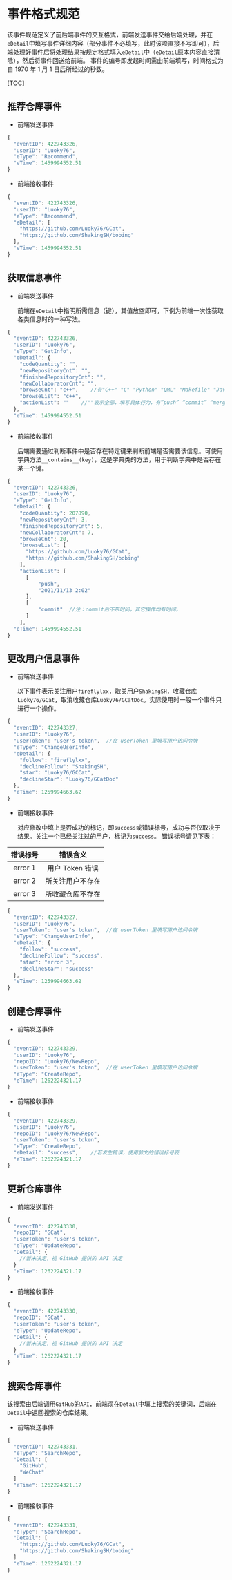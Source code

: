 # 事件格式规范
  该事件规范定义了前后端事件的交互格式，前端发送事件交给后端处理，并在`eDetail`中填写事件详细内容（部分事件不必填写，此时该项直接不写即可），后端处理好事件后将处理结果按规定格式填入`eDetail`中（`eDetail`原本内容直接清除），然后将事件回送给前端。
  事件的编号即发起时间需由前端填写，时间格式为自 1970 年 1 月 1 日后所经过的秒数。

[TOC]

## 推荐仓库事件
+ 前端发送事件
```js
{
  "eventID": 422743326,
  "userID": "Luoky76",
  "eType": "Recommend",
  "eTime": 1459994552.51
}
```
+ 前端接收事件
```js
{
  "eventID": 422743326,
  "userID": "Luoky76",
  "eType": "Recommend",
  "eDetail": [
    "https://github.com/Luoky76/GCat",
    "https://github.com/ShakingSH/bobing"
  ],
  "eTime": 1459994552.51
}
```
## 获取信息事件
+ 前端发送事件

  前端在`eDetail`中指明所需信息（键），其值放空即可，下例为前端一次性获取各类信息时的一种写法。
```js
{
  "eventID": 422743326,
  "userID": "Luoky76",
  "eType": "GetInfo",
  "eDetail": {
    "codeQuantity": "",
    "newRepositoryCnt": "",
    "finishedRepositoryCnt": "",
    "newCollaboratorCnt": "",
    "browseCnt": "c++",    //有"C++" "C" "Python" "QML" "Makefile" "JavaScript" "Shell" "HTML" "QMake" "Java" "" 这11种取值，"" 表示全部
    "browseList": "c++",
    "actionList": ""    //""表示全部，填写具体行为，有”push” “commit” “merge” ""4种取值
  },
  "eTime": 1459994552.51
}
```
+ 前端接收事件

  后端需要通过判断事件中是否存在特定键来判断前端是否需要该信息。可使用字典方法`__contains__(key)`，这是字典类的方法，用于判断字典中是否存在某一个键。
```js
{
  "eventID": 422743326,
  "userID": "Luoky76",
  "eType": "GetInfo",
  "eDetail": {
    "codeQuantity": 207890,
    "newRepositoryCnt": 3,
    "finishedRepositoryCnt": 5,
    "newCollaboratorCnt": 7,
    "browseCnt": 20, 
    "browseList": [
      "https://github.com/Luoky76/GCat",
      "https://github.com/ShakingSH/bobing"
    ],
    "actionList": [
      [
          "push",
          "2021/11/13 2:02"
      ],
      [
          "commit"	//注：commit后不带时间，其它操作均有时间。
      ]
    ],
  "eTime": 1459994552.51
}
```
## 更改用户信息事件
+ 前端发送事件

  以下事件表示关注用户`fireflylxx`，取关用户`ShakingSH`，收藏仓库`Luoky76/GCat`，取消收藏仓库`Luoky76/GCatDoc`。实际使用时一般一个事件只进行一个操作。
```js
{
  "eventID": 422743327,
  "userID": "Luoky76",
  "userToken": "user's token",	//在 userToken 里填写用户访问令牌
  "eType": "ChangeUserInfo",
  "eDetail": {
    "follow": "fireflylxx",
    "declineFollow": "ShakingSH",
    "star": "Luoky76/GCCat",
    "declineStar": "Luoky76/GCatDoc"
  },
  "eTime": 1259994663.62
}
```

+ 前端接收事件

  对应修改中填上是否成功的标记，即`success`或错误标号，成功与否仅取决于结果。关注一个已经关注过的用户，标记为`success`。
  错误标号请见下表：

错误标号 | 错误含义
:---: | :---: 
error 1 | 用户 Token 错误
error 2 | 所关注用户不存在
error 3 | 所收藏仓库不存在

```js
{
  "eventID": 422743327,
  "userID": "Luoky76",
  "userToken": "user's token",	//在 userToken 里填写用户访问令牌
  "eType": "ChangeUserInfo",
  "eDetail": {
    "follow": "success",
    "declineFollow": "success",
    "star": "error 3",
    "declineStar": "success"
  },
  "eTime": 1259994663.62
}
```

## 创建仓库事件
+ 前端发送事件

```js
{
  "eventID": 422743329,
  "userID": "Luoky76",
  "repoID": "Luoky76/NewRepo",
  "userToken": "user's token",	//在 userToken 里填写用户访问令牌
  "eType": "CreateRepo",
  "eTime": 1262224321.17
}
```

+ 前端接收事件

```js
{
  "eventID": 422743329,
  "userID": "Luoky76",
  "repoID": "Luoky76/NewRepo",
  "userToken": "user's token",
  "eType": "CreateRepo",
  "eDetail": "success",    //若发生错误，使用前文的错误标号表
  "eTime": 1262224321.17
}
```

## 更新仓库事件
+ 前端发送事件

```js
{
  "eventID": 422743330,
  "repoID": "GCat",
  "userToken": "user's token",
  "eType": "UpdateRepo",
  "Detail": {
    //暂未决定，视 GitHub 提供的 API 决定
  }
  "eTime": 1262224321.17
}
```

+ 前端接收事件

```js
{
  "eventID": 422743330,
  "repoID": "GCat",
  "userToken": "user's token",
  "eType": "UpdateRepo",
  "Detail": {
    //暂未决定，视 GitHub 提供的 API 决定
  }
  "eTime": 1262224321.17
}
```

## 搜索仓库事件
该搜索由后端调用`GitHub`的`API`，前端须在`Detail`中填上搜索的关键词，后端在`Detail`中返回搜索的仓库结果。

+ 前端发送事件

```js
{
  "eventID": 422743331,
  "eType": "SearchRepo",
  "Detail": [
    "GitHub",
    "WeChat"
  ]
  "eTime": 1262224321.17
}
```

+ 前端接收事件

```js
{
  "eventID": 422743331,
  "eType": "SearchRepo",
  "Detail": [
    "https://github.com/Luoky76/GCat",
    "https://github.com/ShakingSH/bobing"
  ]
  "eTime": 1262224321.17
}
```
